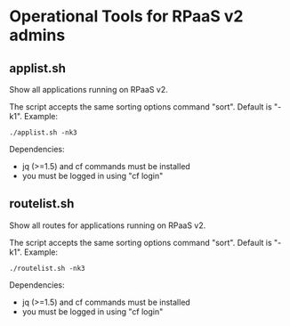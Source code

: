 Operational Tools for RPaaS v2 admins
=====================================

applist.sh
----------
Show all applications running on RPaaS v2.

The script accepts the same sorting options command "sort". Default is "-k1". Example:
```
./applist.sh -nk3
```
Dependencies:
- jq (>=1.5) and cf commands must be installed
- you must be logged in using "cf login"

routelist.sh
----------
Show all routes for applications running on RPaaS v2.

The script accepts the same sorting options command "sort". Default is "-k1". Example:
```
./routelist.sh -nk3
```
Dependencies:
- jq (>=1.5) and cf commands must be installed
- you must be logged in using "cf login"
